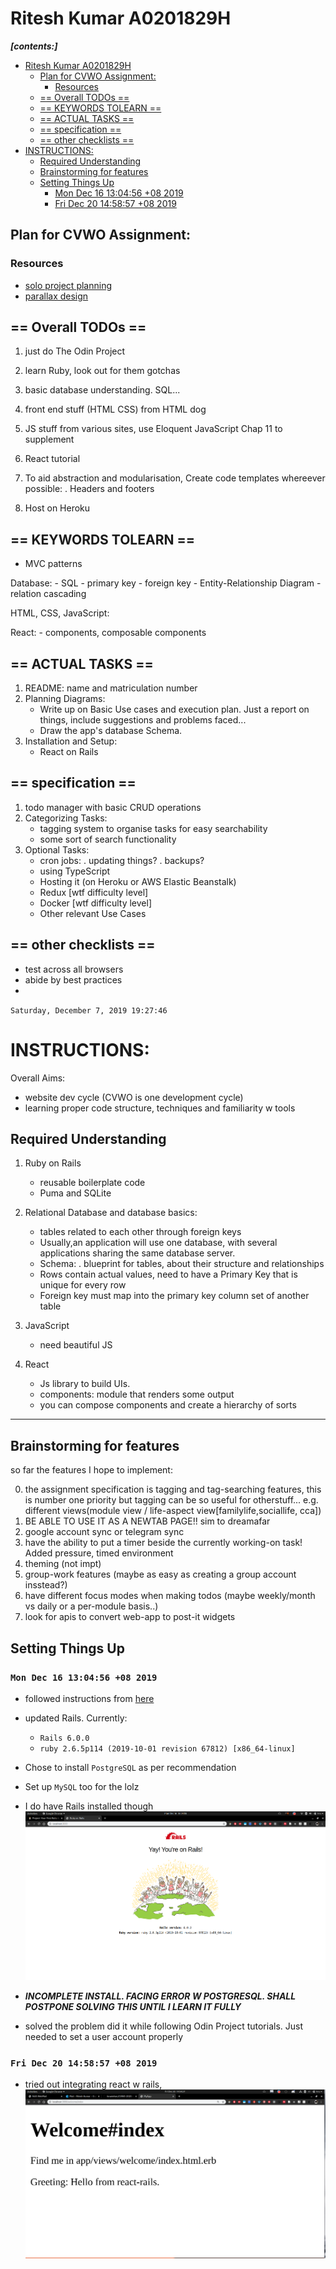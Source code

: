 # Ritesh Kumar A0201829H

**_[contents:]_**

- [Ritesh Kumar A0201829H](#ritesh-kumar-a0201829h)
  - [Plan for CVWO Assignment:](#plan-for-cvwo-assignment)
    - [Resources](#resources)
  - [== Overall TODOs ==](#overall-todos)
  - [== KEYWORDS TOLEARN ==](#keywords-tolearn)
  - [== ACTUAL TASKS ==](#actual-tasks)
  - [== specification ==](#specification)
  - [== other checklists ==](#other-checklists)
- [INSTRUCTIONS:](#instructions)
  - [Required Understanding](#required-understanding)
  - [Brainstorming for features](#brainstorming-for-features)
  - [Setting Things Up](#setting-things-up)
    - [Mon Dec 16 13:04:56 +08 2019](#mon-dec-16-130456-08-2019)
    - [Fri Dec 20 14:58:57 +08 2019](#fri-dec-20-145857-08-2019)

## Plan for CVWO Assignment:

### Resources

- [solo project planning](https://m.mattmclaugh.com/project-planning-for-solo-developers-4c2af1337805)
- [parallax design](https://www.w3schools.com/howto/tryhow_css_parallax_demo.htm)

## == Overall TODOs ==

1. just do The Odin Project
2. learn Ruby, look out for them gotchas
3. basic database understanding. SQL...
4. front end stuff (HTML CSS) from HTML dog
5. JS stuff from various sites, use Eloquent JavaScript Chap 11 to supplement
6. React tutorial
7. To aid abstraction and modularisation,
   Create code templates whereever possible:
   . Headers and footers

8. Host on Heroku

## == KEYWORDS TOLEARN ==

- MVC patterns

Database: - SQL - primary key - foreign key - Entity-Relationship Diagram - relation cascading

HTML, CSS, JavaScript:

React: - components, composable components

## == ACTUAL TASKS ==

1. README: name and matriculation number
2. Planning Diagrams:
   - Write up on Basic Use cases and execution plan. Just a report on things,
     include suggestions and problems faced...
   - Draw the app's database Schema.
3. Installation and Setup:
   - React on Rails

## == specification ==

1. todo manager with basic CRUD operations
2. Categorizing Tasks:
   - tagging system to organise tasks for easy searchability
   - some sort of search functionality
3. Optional Tasks:
   - cron jobs:
     . updating things?
     . backups?
   - using TypeScript
   - Hosting it (on Heroku or AWS Elastic Beanstalk)
   - Redux [wtf difficulty level]
   - Docker [wtf difficulty level]
   - Other relevant Use Cases

## == other checklists ==

- test across all browsers
- abide by best practices
-

`Saturday, December 7, 2019 19:27:46`

# INSTRUCTIONS:

Overall Aims:

- website dev cycle (CVWO is one development cycle)
- learning proper code structure, techniques and familiarity w tools

## Required Understanding

1. Ruby on Rails

   - reusable boilerplate code
   - Puma and SQLite

2. Relational Database and database basics:

   - tables related to each other through foreign keys
   - Usually,an application will use one database, with several applications
     sharing the same database server.
   - Schema:
     . blueprint for tables, about their structure and relationships
   - Rows contain actual values, need to have a Primary Key that is unique for every row
   - Foreign key must map into the primary key column set of another table

3. JavaScript
   - need beautiful JS
4. React
   - Js library to build UIs.
   - components: module that renders some output
   - you can compose components and create a hierarchy of sorts

---

## Brainstorming for features

so far the features I hope to implement:

0. the assignment specification is tagging and tag-searching features, this is number one priority but tagging can be so useful for otherstuff... e.g. different views(module view / life-aspect view[familylife,sociallife, cca])
1. BE ABLE TO USE IT AS A NEWTAB PAGE!! sim to dreamafar
1. google account sync or telegram sync
1. have the ability to put a timer beside the currently working-on task! Added pressure, timed environment
1. theming (not impt)
1. group-work features (maybe as easy as creating a group account insstead?)
1. have different focus modes when making todos (maybe weekly/month vs daily or a per-module basis..)
1. look for apis to convert web-app to post-it widgets

## Setting Things Up

### `Mon Dec 16 13:04:56 +08 2019`

- followed instructions from [here](https://github.com/tiuweehan/CVWO-2020)

- updated Rails. Currently:
  - `Rails 6.0.0`
  - `ruby 2.6.5p114 (2019-10-01 revision 67812) [x86_64-linux]`
- Chose to install `PostgreSQL` as per recommendation
- Set up `MySQL` too for the lolz

- I do have Rails installed though ![Odin Project Rails](/odin_rails_install.png)
- **_INCOMPLETE INSTALL. FACING ERROR W POSTGRESQL. SHALL POSTPONE SOLVING THIS UNTIL I LEARN IT FULLY_**

- solved the problem did it while following Odin Project tutorials. Just needed to set a user account properly

### `Fri Dec 20 14:58:57 +08 2019`

- tried out integrating react w rails, ![greetings_page](/hello_world_react.png)
